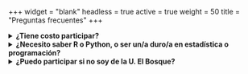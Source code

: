 +++
widget = "blank"
headless = true
active = true
weight = 50
title = "Preguntas frecuentes"
+++

<details>
  <summary><strong>¿Tiene costo participar?</strong></summary>
  <p>No. Las actividades regulares del semillero no tienen costo.</p>
</details>

<details>
  <summary><strong>¿Necesito saber R o Python, o ser un/a duro/a en estadística o programación?</strong></summary>
  <p>No.iremos aprendiendo de forma gradual; y si ya sabes, podrás aportar y avanzar más rápido.</p>
</details>

<details>
  <summary><strong>¿Puedo participar si no soy de la U. El Bosque?</strong></summary>
  <p>Sí. El semillero está abierto a estudiantes de pregrado y posgrado, de cualquier disciplina, y a profesoras y profesores de otras universidades.</p>
</details>
